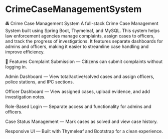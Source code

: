 # CrimeCaseManagementSystem

🚔 Crime Case Management System
A full-stack Crime Case Management System built using Spring Boot, Thymeleaf, and MySQL. This system helps law enforcement agencies manage complaints, assign cases to officers, and track the progress of investigations. It features separate dashboards for admins and officers, making it easier to streamline case handling and improve efficiency.

📌 Features
Complaint Submission — Citizens can submit complaints without logging in.

Admin Dashboard — View total/active/solved cases and assign officers, police stations, and IPC sections.

Officer Dashboard — View assigned cases, upload evidence, and add investigation notes.

Role-Based Login — Separate access and functionality for admins and officers.

Case Status Management — Mark cases as solved and view case history.

Responsive UI — Built with Thymeleaf and Bootstrap for a clean experience.

